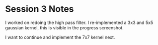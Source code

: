 # Session 3 Notes

I worked on redoing the high pass filter. I re-implemented a 3x3 and 5x5 gaussian kernel, this is visible in the progress screenshot.

I want to continue and implement the 7x7 kernel next.